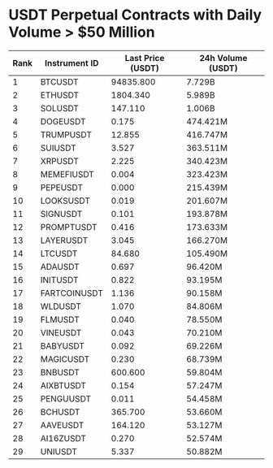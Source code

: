 # USDT Perpetual Contracts with Daily Volume > $50 Million

| Rank | Instrument ID | Last Price (USDT) | 24h Volume (USDT) |
|------|---------------|-------------------|-------------------|
| 1 | BTCUSDT | 94835.800 | 7.729B |
| 2 | ETHUSDT | 1804.340 | 5.989B |
| 3 | SOLUSDT | 147.110 | 1.006B |
| 4 | DOGEUSDT | 0.175 | 474.421M |
| 5 | TRUMPUSDT | 12.855 | 416.747M |
| 6 | SUIUSDT | 3.527 | 363.511M |
| 7 | XRPUSDT | 2.225 | 340.423M |
| 8 | MEMEFIUSDT | 0.004 | 323.423M |
| 9 | PEPEUSDT | 0.000 | 215.439M |
| 10 | LOOKSUSDT | 0.019 | 201.607M |
| 11 | SIGNUSDT | 0.101 | 193.878M |
| 12 | PROMPTUSDT | 0.416 | 173.633M |
| 13 | LAYERUSDT | 3.045 | 166.270M |
| 14 | LTCUSDT | 84.680 | 105.490M |
| 15 | ADAUSDT | 0.697 | 96.420M |
| 16 | INITUSDT | 0.822 | 93.195M |
| 17 | FARTCOINUSDT | 1.136 | 90.158M |
| 18 | WLDUSDT | 1.070 | 84.806M |
| 19 | FLMUSDT | 0.040 | 78.550M |
| 20 | VINEUSDT | 0.043 | 70.210M |
| 21 | BABYUSDT | 0.092 | 69.226M |
| 22 | MAGICUSDT | 0.230 | 68.739M |
| 23 | BNBUSDT | 600.600 | 59.804M |
| 24 | AIXBTUSDT | 0.154 | 57.247M |
| 25 | PENGUUSDT | 0.011 | 54.458M |
| 26 | BCHUSDT | 365.700 | 53.660M |
| 27 | AAVEUSDT | 164.120 | 53.127M |
| 28 | AI16ZUSDT | 0.270 | 52.574M |
| 29 | UNIUSDT | 5.337 | 50.882M |
